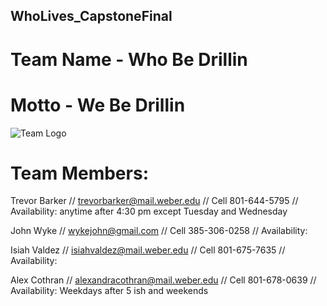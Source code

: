 ## WhoLives_CapstoneFinal

# Team Name - Who Be Drillin

# Motto - We Be Drillin

![Team Logo](https://raw.githubusercontent.com/johnwyke/WhoLives_CapstoneFinal/master/Logo.png)

# Team Members:

Trevor Barker // trevorbarker@mail.weber.edu // Cell 801-644-5795 // Availability: anytime after 4:30 pm except Tuesday and Wednesday

John Wyke // wykejohn@gmail.com // Cell 385-306-0258 // Availability: 

Isiah Valdez // isiahvaldez@mail.weber.edu // Cell 801-675-7635 // Availability: 

Alex Cothran // alexandracothran@mail.weber.edu // Cell 801-678-0639 // Availability: Weekdays after 5 ish and weekends
